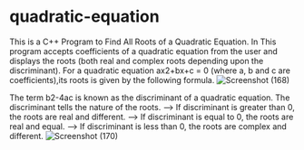 # quadratic-equation
This is a C++ Program to Find All Roots of a Quadratic Equation.
In This program accepts coefficients of a quadratic equation from the user and displays the roots (both real and complex roots depending upon the discriminant).
For a quadratic equation ax2+bx+c = 0 (where a, b and c are coefficients),its roots is given by the following formula.
![Screenshot (168)](https://user-images.githubusercontent.com/90840992/137843911-f4798c73-c8f9-40c5-925d-862a54bc8f06.png)

The term b2-4ac is known as the discriminant of a quadratic equation. The discriminant tells the nature of the roots.
         --> If discriminant is greater than 0, the roots are real and different.
         --> If discriminant is equal to 0, the roots are real and equal.
         --> If discriminant is less than 0, the roots are complex and different.
      ![Screenshot (170)](https://user-images.githubusercontent.com/90840992/137844139-c78d2595-3d60-4b28-8e13-bc795ca8c557.png)         
       

